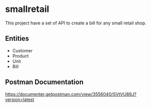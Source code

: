 # smallretail
This project have a set of API to create a bill for any small retail shop.

## Entities
 - Customer
 - Product
 - Unit
 - Bill
 
## Postman Documentation

https://documenter.getpostman.com/view/3556040/SVtVU89J?version=latest
